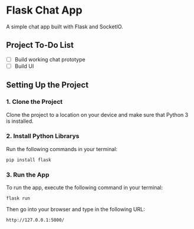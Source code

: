 # Flask Chat App
A simple chat app built with Flask and SocketIO.

## Project To-Do List
- [ ] Build working chat prototype
- [ ] Build UI

## Setting Up the Project
### 1. Clone the Project
Clone the project to a location on your device and make sure that Python 3 is installed.
### 2. Install Python Librarys
Run the following commands in your terminal:
```
pip install flask
```
### 3. Run the App
To run the app, execute the following command in your terminal:
```
flask run
```
Then go into your browser and type in the following URL:
```
http://127.0.0.1:5000/
```
